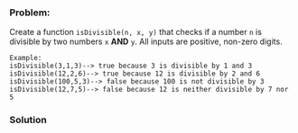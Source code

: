 ### Problem:
<p>Create a function <code>isDivisible(n, x, y)</code> that checks if a number <code>n</code> is divisible by two numbers <code>x</code> <strong>AND</strong> <code>y</code>. All inputs are positive, non-zero digits.</p>
<pre><code class="language-javascript">Example:
isDivisible(<span class="hljs-number">3</span>,<span class="hljs-number">1</span>,<span class="hljs-number">3</span>)--&gt; <span class="hljs-literal">true</span> because <span class="hljs-number">3</span> is divisible by <span class="hljs-number">1</span> and <span class="hljs-number">3</span>
isDivisible(<span class="hljs-number">12</span>,<span class="hljs-number">2</span>,<span class="hljs-number">6</span>)--&gt; <span class="hljs-literal">true</span> because <span class="hljs-number">12</span> is divisible by <span class="hljs-number">2</span> and <span class="hljs-number">6</span>
isDivisible(<span class="hljs-number">100</span>,<span class="hljs-number">5</span>,<span class="hljs-number">3</span>)--&gt; <span class="hljs-literal">false</span> because <span class="hljs-number">100</span> is not divisible by <span class="hljs-number">3</span>
isDivisible(<span class="hljs-number">12</span>,<span class="hljs-number">7</span>,<span class="hljs-number">5</span>)--&gt; <span class="hljs-literal">false</span> because <span class="hljs-number">12</span> is neither divisible by <span class="hljs-number">7</span> nor <span class="hljs-number">5</span></code></pre>
<pre style="display: none;"><code class="language-python">Example:
is_divisible(3,1,3)--&gt; True because 3 is divisible by 1 and 3
is_divisible(12,2,6)--&gt; True because 12 is divisible by 2 and 6
is_divisible(100,5,3)--&gt; False because 100 is not divisible by 3
is_divisible(12,7,5)--&gt; False because 12 is neither divisible by 7 nor 5</code></pre>
<pre style="display: none;"><code class="language-ruby"><span class="hljs-symbol">Example:</span>
is_divisible(<span class="hljs-number">3</span>,<span class="hljs-number">1</span>,<span class="hljs-number">3</span>)--&gt; <span class="hljs-literal">true</span> because <span class="hljs-number">3</span> is divisible by <span class="hljs-number">1</span> <span class="hljs-keyword">and</span> <span class="hljs-number">3</span>
is_divisible(<span class="hljs-number">12</span>,<span class="hljs-number">2</span>,<span class="hljs-number">6</span>)--&gt; <span class="hljs-literal">true</span> because <span class="hljs-number">12</span> is divisible by <span class="hljs-number">2</span> <span class="hljs-keyword">and</span> <span class="hljs-number">6</span>
is_divisible(<span class="hljs-number">100</span>,<span class="hljs-number">5</span>,<span class="hljs-number">3</span>)--&gt; <span class="hljs-literal">false</span> because <span class="hljs-number">100</span> is <span class="hljs-keyword">not</span> divisible by <span class="hljs-number">3</span>
is_divisible(<span class="hljs-number">12</span>,<span class="hljs-number">7</span>,<span class="hljs-number">5</span>)--&gt; <span class="hljs-literal">false</span> because <span class="hljs-number">12</span> is neither divisible by <span class="hljs-number">7</span> nor <span class="hljs-number">5</span></code></pre>
<pre style="display: none;"><code class="language-csharp">Example:
isDivisible(<span class="hljs-number">3</span>,<span class="hljs-number">1</span>,<span class="hljs-number">3</span>)--&gt; <span class="hljs-literal">true</span> because <span class="hljs-number">3</span> <span class="hljs-keyword">is</span> divisible <span class="hljs-keyword">by</span> <span class="hljs-number">1</span> and <span class="hljs-number">3</span>
isDivisible(<span class="hljs-number">12</span>,<span class="hljs-number">2</span>,<span class="hljs-number">6</span>)--&gt; <span class="hljs-literal">true</span> because <span class="hljs-number">12</span> <span class="hljs-keyword">is</span> divisible <span class="hljs-keyword">by</span> <span class="hljs-number">2</span> and <span class="hljs-number">6</span>
isDivisible(<span class="hljs-number">100</span>,<span class="hljs-number">5</span>,<span class="hljs-number">3</span>)--&gt; <span class="hljs-literal">false</span> because <span class="hljs-number">100</span> <span class="hljs-keyword">is</span> not divisible <span class="hljs-keyword">by</span> <span class="hljs-number">3</span>
isDivisible(<span class="hljs-number">12</span>,<span class="hljs-number">7</span>,<span class="hljs-number">5</span>)--&gt; <span class="hljs-literal">false</span> because <span class="hljs-number">12</span> <span class="hljs-keyword">is</span> neither divisible <span class="hljs-keyword">by</span> <span class="hljs-number">7</span> nor <span class="hljs-number">5</span></code></pre>
<pre style="display: none;"><code class="language-java">Example:
isDivisible(<span class="hljs-number">3</span>,<span class="hljs-number">1</span>,<span class="hljs-number">3</span>)--&gt; <span class="hljs-keyword">true</span> because <span class="hljs-number">3</span> is divisible by <span class="hljs-number">1</span> and <span class="hljs-number">3</span>
isDivisible(<span class="hljs-number">12</span>,<span class="hljs-number">2</span>,<span class="hljs-number">6</span>)--&gt; <span class="hljs-keyword">true</span> because <span class="hljs-number">12</span> is divisible by <span class="hljs-number">2</span> and <span class="hljs-number">6</span>
isDivisible(<span class="hljs-number">100</span>,<span class="hljs-number">5</span>,<span class="hljs-number">3</span>)--&gt; <span class="hljs-keyword">false</span> because <span class="hljs-number">100</span> is not divisible by <span class="hljs-number">3</span>
isDivisible(<span class="hljs-number">12</span>,<span class="hljs-number">7</span>,<span class="hljs-number">5</span>)--&gt; <span class="hljs-keyword">false</span> because <span class="hljs-number">12</span> is neither divisible by <span class="hljs-number">7</span> nor <span class="hljs-number">5</span></code></pre>
<pre style="display: none;"><code class="language-c">Example:
isDivisible(<span class="hljs-number">3</span>,<span class="hljs-number">1</span>,<span class="hljs-number">3</span>)--&gt; <span class="hljs-literal">true</span> because <span class="hljs-number">3</span> is divisible by <span class="hljs-number">1</span> <span class="hljs-keyword">and</span> <span class="hljs-number">3</span>
isDivisible(<span class="hljs-number">12</span>,<span class="hljs-number">2</span>,<span class="hljs-number">6</span>)--&gt; <span class="hljs-literal">true</span> because <span class="hljs-number">12</span> is divisible by <span class="hljs-number">2</span> <span class="hljs-keyword">and</span> <span class="hljs-number">6</span>
isDivisible(<span class="hljs-number">100</span>,<span class="hljs-number">5</span>,<span class="hljs-number">3</span>)--&gt; <span class="hljs-literal">false</span> because <span class="hljs-number">100</span> is <span class="hljs-keyword">not</span> divisible by <span class="hljs-number">3</span>
isDivisible(<span class="hljs-number">12</span>,<span class="hljs-number">7</span>,<span class="hljs-number">5</span>)--&gt; <span class="hljs-literal">false</span> because <span class="hljs-number">12</span> is neither divisible by <span class="hljs-number">7</span> nor <span class="hljs-number">5</span></code></pre>

### Solution